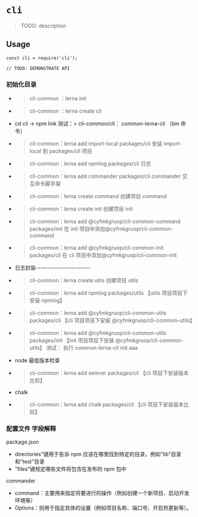 # `cli`

> TODO: description

## Usage

```
const cli = require('cli');

// TODO: DEMONSTRATE API
```

### 初始化目录

- > cli-common ：lerna init
- > cli-common ：lerna create cli
- cd cli -> npm link 测试：> cli-common/cli： common-lerna-cli （bin 命令）
- > cli-common：lerna add import-local packages/cli 安装 import-local 到 packages/cli 项目
- > cli-common：lerna add npmlog packages/cli 日志
- > cli-common：lerna add commander packages/cli commander 交互命令脚手架

- > cli-common：lerna create command 创建项目 command
- > cli-common：lerna create init 创建项目 init
- > cli-common：lerna add @cyfmkgruop/cli-common-command packages/init 在 init 项目中添加@cyfmkgruop/cli-common-command
- > cli-common：lerna add @cyfmkgruop/cli-common-init packages/cli 在 cli 项目中添加@cyfmkgruop/cli-common-init

- 日志封装-----------------------
- > cli-common：lerna create utils 创建项目 utils
- > cli-common：lerna add npmlog packages/utils 【utils 项目项目下安装 npmlog】
- > cli-common：lerna add @cyfmkgruop/cli-common-utils packages/cli 【cli 项目项目下安装 @cyfmkgruop/cli-common-utils】
- > cli-common：lerna add @cyfmkgruop/cli-common-utils packages/init 【init 项目项目下安装 @cyfmkgruop/cli-common-utils】
  > 测试： 执行 common-lerna-cli init aaa

- node 最低版本检查
- > cli-common：lerna add semver packages/cli 【cli 项目下安装版本比较】

- chalk
- > cli-common：lerna add chalk packages/cli 【cli 项目下安装版本比较】

### 配置文件 字段解释

package.json

- directories"键用于告诉 npm 应该在哪里找到特定的目录，例如"lib"目录和"test"目录
- "files"键规定哪些文件将包含在发布的 npm 包中

commander

- command：主要用来指定将要进行的操作（例如创建一个新项目、启动开发环境等）
- Options：则用于指定具体的设置（例如项目名称、端口号、开启热更新等）。
